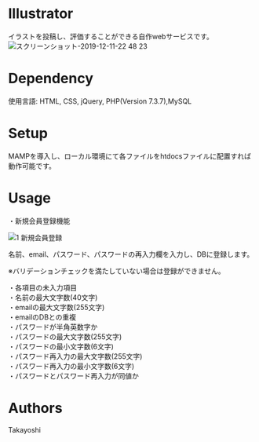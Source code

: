 # Illustrator
イラストを投稿し、評価することができる自作webサービスです。
![スクリーンショット-2019-12-11-22 48 23](https://user-images.githubusercontent.com/48384384/71505061-34ec7e00-28bf-11ea-9dac-12ed6f175bff.png)

# Dependency
使用言語: HTML, CSS, jQuery, PHP(Version 7.3.7),MySQL

# Setup
MAMPを導入し、ローカル環境にて各ファイルをhtdocsファイルに配置すれば動作可能です。

# Usage
・新規会員登録機能

![1 新規会員登録](https://user-images.githubusercontent.com/48384384/71536929-767d3780-2958-11ea-8542-02eac5b50476.gif)

名前、email、パスワード、パスワードの再入力欄を入力し、DBに登録します。

※バリデーションチェックを満たしていない場合は登録ができません。

・各項目の未入力項目  
・名前の最大文字数(40文字)  
・emailの最大文字数(255文字)  
・emailのDBとの重複  
・パスワードが半角英数字か  
・パスワードの最大文字数(255文字)  
・パスワードの最小文字数(6文字)  
・パスワード再入力の最大文字数(255文字)  
・パスワード再入力の最小文字数(6文字)  
・パスワードとパスワード再入力が同値か  

# Authors
Takayoshi
